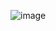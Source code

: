 ![image](https://user-images.githubusercontent.com/40969203/103515943-fcf51f00-4eb2-11eb-97d6-abf37b945d86.png)
